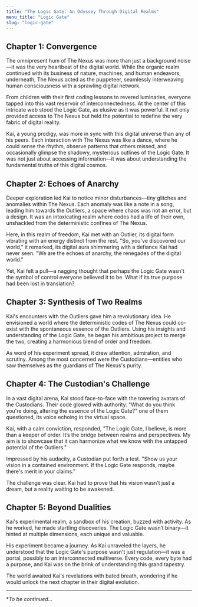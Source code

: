 ```yaml
---
title: "The Logic Gate: An Odyssey Through Digital Realms"
menu_title: "Logic Gate"
slug: "logic-gate"
---
```


## Chapter 1: Convergence

The omnipresent hum of The Nexus was more than just a background noise—it was the very heartbeat of the digital world. While the organic realm continued with its business of nature, machines, and human endeavors, underneath, The Nexus acted as the puppeteer, seamlessly interweaving human consciousness with a sprawling digital network.

From children with their first coding lessons to revered luminaries, everyone tapped into this vast reservoir of interconnectedness. At the center of this intricate web stood the Logic Gate, as elusive as it was powerful. It not only provided access to The Nexus but held the potential to redefine the very fabric of digital reality.

Kai, a young prodigy, was more in sync with this digital universe than any of his peers. Each interaction with The Nexus was like a dance, where he could sense the rhythm, observe patterns that others missed, and occasionally glimpse the shadowy, mysterious outlines of the Logic Gate. It was not just about accessing information—it was about understanding the fundamental truths of this digital cosmos.

## Chapter 2: Echoes of Anarchy

Deeper exploration led Kai to notice minor disturbances—tiny glitches and anomalies within The Nexus. Each anomaly was like a note in a song, leading him towards the Outliers, a space where chaos was not an error, but a design. It was an intoxicating realm where codes had a life of their own, unshackled from the deterministic confines of The Nexus.

Here, in this realm of freedom, Kai met with an Outlier, its digital form vibrating with an energy distinct from the rest. "So, you've discovered our world," it remarked, its digital aura shimmering with a defiance Kai had never seen. "We are the echoes of anarchy, the renegades of the digital world."

Yet, Kai felt a pull—a nagging thought that perhaps the Logic Gate wasn't the symbol of control everyone believed it to be. What if its true purpose had been lost in translation?

## Chapter 3: Synthesis of Two Realms

Kai's encounters with the Outliers gave him a revolutionary idea. He envisioned a world where the deterministic codes of The Nexus could co-exist with the spontaneous essence of the Outliers. Using his insights and understanding of the Logic Gate, he began his ambitious project to merge the two, creating a harmonious blend of order and freedom.

As word of his experiment spread, it drew attention, admiration, and scrutiny. Among the most concerned were the Custodians—entities who saw themselves as the guardians of The Nexus's purity.

## Chapter 4: The Custodian's Challenge

In a vast digital arena, Kai stood face-to-face with the towering avatars of the Custodians. Their code glowed with authority. "What do you think you're doing, altering the essence of the Logic Gate?" one of them questioned, its voice echoing in the virtual space.

Kai, with a calm conviction, responded, "The Logic Gate, I believe, is more than a keeper of order. It’s the bridge between realms and perspectives. My aim is to showcase that it can harmonize what we know with the untapped potential of the Outliers."

Impressed by his audacity, a Custodian put forth a test. "Show us your vision in a contained environment. If the Logic Gate responds, maybe there's merit in your claims."

The challenge was clear. Kai had to prove that his vision wasn’t just a dream, but a reality waiting to be awakened.

## Chapter 5: Beyond Dualities

Kai's experimental realm, a sandbox of his creation, buzzed with activity. As he worked, he made startling discoveries. The Logic Gate wasn’t binary—it hinted at multiple dimensions, each unique and valuable.

His experiment became a journey. As Kai unraveled the layers, he understood that the Logic Gate's purpose wasn't just regulation—it was a portal, possibly to an interconnected multiverse. Every code, every byte had a purpose, and Kai was on the brink of understanding this grand tapestry.

The world awaited Kai's revelations with bated breath, wondering if he would unlock the next chapter in their digital evolution.

---

**To be continued...*
